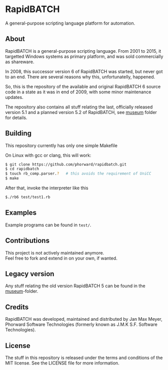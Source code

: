 # RapidBATCH

A general-purpose scripting language platform for automation.

## About

RapidBATCH is a general-purpose scripting language. From 2001 to 2015, it targetted Windows systems as primary platform, and was sold commercially as shareware.

In 2008, this successor version 6 of RapidBATCH was started, but never got to an end. There are several reasons why this, unfortunatelly, happened.

So, this is the repository of the available and original RapidBATCH 6 source code in a state as it was in end of 2009, with some minor maintenance updates. 

The repository also contains all stuff relating the last, officially released version 5.1 and a planned version 5.2 of RapidBATCH, see [museum](museum) folder for details.

## Building

This repository currently has only one simple Makefile 

On Linux with gcc or clang, this will work:

```bash
$ git clone https://github.com/phorward/rapidbatch.git
$ cd rapidbatch
$ touch rb_comp.parser.?   # this avoids the requirement of UniCC
$ make
```

After that, invoke the interpreter like this

```bash
$./rb6 test/test1.rb
```

## Examples

Example programs can be found in `test/`.

## Contributions

This project is not actively maintained anymore.<br>
Feel free to fork and extend in on your own, if wanted.

## Legacy version

Any stuff relating the old version RapidBATCH 5 can be found in the [museum](museum)-folder.

## Credits

RapidBATCH was developed, maintained and distributed by Jan Max Meyer, Phorward Software Technologies (formerly known as J.M.K S.F. Software Technologies).

## License

The stuff in this repository is released under the terms and conditions of the MIT license. See the LICENSE file for more information.
